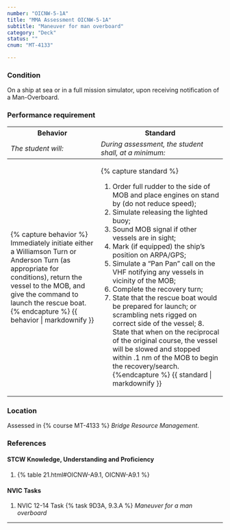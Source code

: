 ```yaml
---
number: "OICNW-5-1A"
title: "MMA Assessment OICNW-5-1A"
subtitle: "Maneuver for man overboard"
category: "Deck"
status: ""
cnum: "MT-4133"

---
```

### Condition

On a ship at sea or in a full mission simulator, upon receiving notification of a Man-Overboard.

### Performance requirement 

<table width='100%' class='Guidelines'>
 <thead>
 <tr>
     <th class='thirty'>Behavior</th>
     <th class='seventy'>Standard</th>
 </tr>
 <tr>
     <td><em>The student will:</em></td>
     <td><em>During assessment, the student shall, at a minimum:</em></td>
 </tr>
 </thead>
 <tbody>
 

<tr><td>

{% capture behavior %}
Immediately initiate either a Williamson Turn or Anderson Turn (as appropriate for conditions), return the vessel to the MOB, and give the command to launch the rescue boat.
{% endcapture %}
{{ behavior | markdownify }}

</td><td>

{% capture standard %}
1. Order full rudder to the side of MOB and place engines on stand by (do not reduce speed);
2. Simulate releasing the lighted buoy;
3. Sound MOB signal if other vessels are in sight;
4. Mark (if equipped) the ship’s position on ARPA/GPS;
5. Simulate a “Pan Pan” call on the VHF notifying any vessels in vicinity of the MOB;
6. Complete the recovery turn;
7. State that the rescue boat would be prepared for launch; or scrambling nets rigged on correct side of the vessel; 8. State that when on the reciprocal of the original course, the vessel will be slowed and stopped within .1 nm of the MOB to begin the recovery/search.
{%endcapture %}
{{ standard | markdownify }}

</td></tr>



 </tbody>
 </table>

### Location

Assessed in  {% course  MT-4133 %}  *Bridge Resource Management*.

### References

#### STCW Knowledge, Understanding and Proficiency

1. {% table 21.html#OICNW-A9.1, OICNW-A9.1 %}


#### NVIC Tasks

1. NVIC 12-14 Task {% task 9D3A, 9.3.A %} *Maneuver for a man overboard*



***

